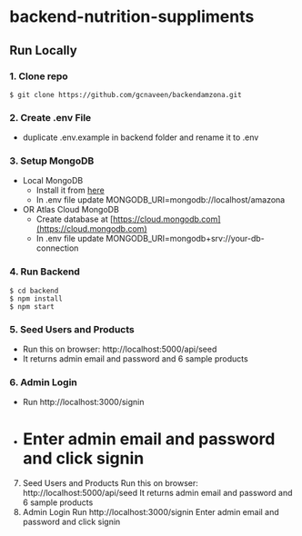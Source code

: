 # backend-nutrition-suppliments

## Run Locally

### 1. Clone repo

```
$ git clone https://github.com/gcnaveen/backendamzona.git
```

### 2. Create .env File

- duplicate .env.example in backend folder and rename it to .env

### 3. Setup MongoDB

- Local MongoDB
  - Install it from [here](https://www.mongodb.com/try/download/community)
  - In .env file update MONGODB_URI=mongodb://localhost/amazona
- OR Atlas Cloud MongoDB
  - Create database at [https://cloud.mongodb.com](https://cloud.mongodb.com)
  - In .env file update MONGODB_URI=mongodb+srv://your-db-connection

### 4. Run Backend

```
$ cd backend
$ npm install
$ npm start
```

### 5. Seed Users and Products

- Run this on browser: http://localhost:5000/api/seed
- It returns admin email and password and 6 sample products

### 6. Admin Login

- Run http://localhost:3000/signin
- # Enter admin email and password and click signin

7. Seed Users and Products
   Run this on browser: http://localhost:5000/api/seed
   It returns admin email and password and 6 sample products
8. Admin Login
   Run http://localhost:3000/signin
   Enter admin email and password and click signin